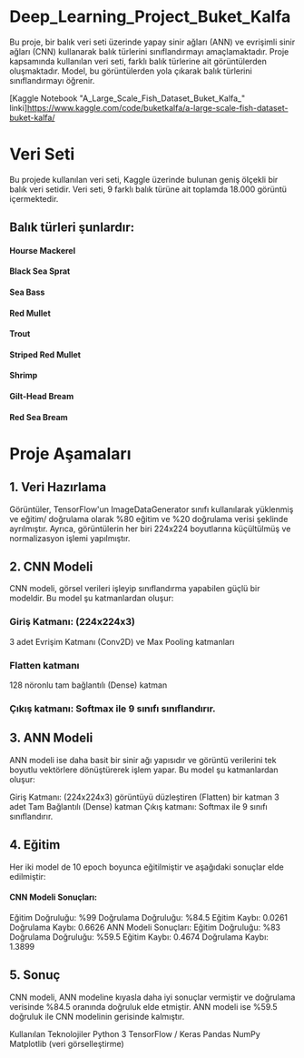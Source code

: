 # Deep_Learning_Project_Buket_Kalfa
Bu proje, bir balık veri seti üzerinde yapay sinir ağları (ANN) ve evrişimli sinir ağları (CNN) kullanarak balık türlerini sınıflandırmayı amaçlamaktadır. Proje kapsamında kullanılan veri seti, farklı balık türlerine ait görüntülerden oluşmaktadır. Model, bu görüntülerden yola çıkarak balık türlerini sınıflandırmayı öğrenir.

[Kaggle Notebook "A_Large_Scale_Fish_Dataset_Buket_Kalfa_" linki]https://www.kaggle.com/code/buketkalfa/a-large-scale-fish-dataset-buket-kalfa/
# Veri Seti
Bu projede kullanılan veri seti, Kaggle üzerinde bulunan geniş ölçekli bir balık veri setidir. Veri seti, 9 farklı balık türüne ait toplamda 18.000 görüntü içermektedir.

##  Balık türleri şunlardır:

####  Hourse Mackerel
####  Black Sea Sprat
####  Sea Bass
####  Red Mullet
####  Trout
####  Striped Red Mullet
####  Shrimp
####  Gilt-Head Bream
####  Red Sea Bream
# Proje Aşamaları
##  1. Veri Hazırlama
Görüntüler, TensorFlow'un ImageDataGenerator sınıfı kullanılarak yüklenmiş ve eğitim/ doğrulama olarak %80 eğitim ve %20 doğrulama verisi şeklinde ayrılmıştır. Ayrıca, görüntülerin her biri 224x224 boyutlarına küçültülmüş ve normalizasyon işlemi yapılmıştır.

##  2. CNN Modeli
CNN modeli, görsel verileri işleyip sınıflandırma yapabilen güçlü bir modeldir. Bu model şu katmanlardan oluşur:

###  Giriş Katmanı: (224x224x3)
3 adet Evrişim Katmanı (Conv2D) ve Max Pooling katmanları
###  Flatten katmanı
128 nöronlu tam bağlantılı (Dense) katman
###  Çıkış katmanı: Softmax ile 9 sınıfı sınıflandırır.
##  3. ANN Modeli
ANN modeli ise daha basit bir sinir ağı yapısıdır ve görüntü verilerini tek boyutlu vektörlere dönüştürerek işlem yapar. Bu model şu katmanlardan oluşur:

Giriş Katmanı: (224x224x3) görüntüyü düzleştiren (Flatten) bir katman
3 adet Tam Bağlantılı (Dense) katman
Çıkış katmanı: Softmax ile 9 sınıfı sınıflandırır.
##  4. Eğitim
Her iki model de 10 epoch boyunca eğitilmiştir ve aşağıdaki sonuçlar elde edilmiştir:

####  CNN Modeli Sonuçları:
Eğitim Doğruluğu: %99
Doğrulama Doğruluğu: %84.5
Eğitim Kaybı: 0.0261
Doğrulama Kaybı: 0.6626
ANN Modeli Sonuçları:
Eğitim Doğruluğu: %83
Doğrulama Doğruluğu: %59.5
Eğitim Kaybı: 0.4674
Doğrulama Kaybı: 1.3899
##  5. Sonuç
CNN modeli, ANN modeline kıyasla daha iyi sonuçlar vermiştir ve doğrulama verisinde %84.5 oranında doğruluk elde etmiştir. ANN modeli ise %59.5 doğruluk ile CNN modelinin gerisinde kalmıştır.

Kullanılan Teknolojiler
Python 3
TensorFlow / Keras
Pandas
NumPy
Matplotlib (veri görselleştirme)
